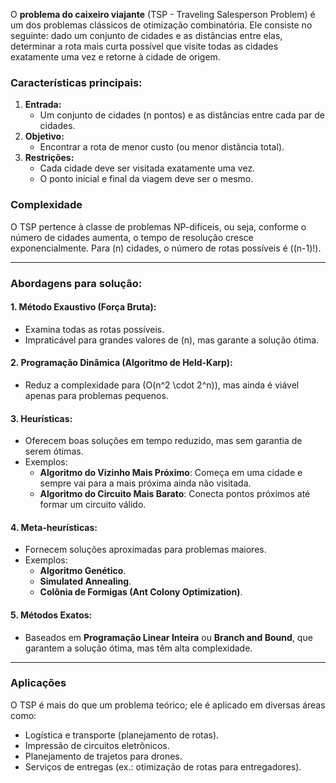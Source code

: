 O **problema do caixeiro viajante** (TSP - Traveling Salesperson Problem) é um dos problemas clássicos de otimização combinatória. Ele consiste no seguinte: dado um conjunto de cidades e as distâncias entre elas, determinar a rota mais curta possível que visite todas as cidades exatamente uma vez e retorne à cidade de origem.

### Características principais:
1. **Entrada:**
   - Um conjunto de cidades (n pontos) e as distâncias entre cada par de cidades.
2. **Objetivo:**
   - Encontrar a rota de menor custo (ou menor distância total).
3. **Restrições:**
   - Cada cidade deve ser visitada exatamente uma vez.
   - O ponto inicial e final da viagem deve ser o mesmo.

### Complexidade
O TSP pertence à classe de problemas NP-difíceis, ou seja, conforme o número de cidades aumenta, o tempo de resolução cresce exponencialmente. Para \(n\) cidades, o número de rotas possíveis é \((n-1)!\).

---

### Abordagens para solução:

#### 1. **Método Exaustivo (Força Bruta):**
   - Examina todas as rotas possíveis.
   - Impraticável para grandes valores de \(n\), mas garante a solução ótima.

#### 2. **Programação Dinâmica (Algoritmo de Held-Karp):**
   - Reduz a complexidade para \(O(n^2 \cdot 2^n)\), mas ainda é viável apenas para problemas pequenos.

#### 3. **Heurísticas:**
   - Oferecem boas soluções em tempo reduzido, mas sem garantia de serem ótimas.
   - Exemplos:
     - **Algoritmo do Vizinho Mais Próximo**: Começa em uma cidade e sempre vai para a mais próxima ainda não visitada.
     - **Algoritmo do Circuito Mais Barato**: Conecta pontos próximos até formar um circuito válido.

#### 4. **Meta-heurísticas:**
   - Fornecem soluções aproximadas para problemas maiores.
   - Exemplos:
     - **Algoritmo Genético**.
     - **Simulated Annealing**.
     - **Colônia de Formigas (Ant Colony Optimization)**.

#### 5. **Métodos Exatos:**
   - Baseados em **Programação Linear Inteira** ou **Branch and Bound**, que garantem a solução ótima, mas têm alta complexidade.

---

### Aplicações
O TSP é mais do que um problema teórico; ele é aplicado em diversas áreas como:
- Logística e transporte (planejamento de rotas).
- Impressão de circuitos eletrônicos.
- Planejamento de trajetos para drones.
- Serviços de entregas (ex.: otimização de rotas para entregadores).
